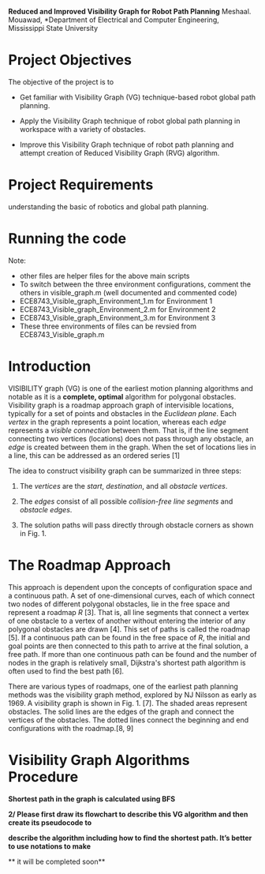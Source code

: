 **Reduced and Improved Visibility Graph for Robot Path Planning**
Meshaal. Mouawad, *Department of Electrical and Computer Engineering, Mississippi State University

# Project Objectives

The objective of the project is to

-   Get familiar with Visibility Graph (VG) technique-based robot global path
    planning.

-   Apply the Visibility Graph technique of robot global path planning in
    workspace with a variety of obstacles.

-   Improve this Visibility Graph technique of robot path planning and attempt
    creation of Reduced Visibility Graph (RVG) algorithm.

# Project Requirements
understanding the basic of robotics and  global path planning.

# Running the code
Note:
- other files are helper files for the above main scripts
- To switch between the three environment configurations, comment the others in visible_graph.m (well documented and commented code)
- ECE8743_Visible_graph_Environment_1.m for Environment 1
- ECE8743_Visible_graph_Environment_2.m for Environment 2
- ECE8743_Visible_graph_Environment_3.m for Environment 3
- These three environments of files can be revsied from ECE8743_Visible_graph.m


# Introduction

VISIBILITY graph (VG) is one of the earliest motion planning algorithms and
notable as it is a **complete, optimal** algorithm for polygonal obstacles.
Visibility graph is a roadmap approach graph of intervisible locations,
typically for a set of points and obstacles in the *Euclidean plane*. Each
*vertex* in the graph represents a point location, whereas each *edge*
represents a *visible connection* between them. That is, if the line segment
connecting two vertices (locations) does not pass through any obstacle, an
*edge* is created between them in the graph. When the set of locations lies in a
line, this can be addressed as an ordered series [1]

The idea to construct visibility graph can be summarized in three steps:

1.  The *vertices* are the *start*, *destination*, and all *obstacle vertices*.

2.  The *edges* consist of all possible *collision-free line segments* and
    *obstacle edges*.

3.  The solution paths will pass directly through obstacle corners as shown in
    Fig. 1.
# The Roadmap Approach

This approach is dependent upon the concepts of configuration space and a
continuous path. A set of one-dimensional curves, each of which connect two
nodes of different polygonal obstacles, lie in the free space and represent a
roadmap *R* [3]. That is, all line segments that connect a vertex of one
obstacle to a vertex of another without entering the interior of any polygonal
obstacles are drawn [4]. This set of paths is called the roadmap [5]. If a
continuous path can be found in the free space of *R*, the initial and goal
points are then connected to this path to arrive at the final solution, a free
path. If more than one continuous path can be found and the number of nodes in
the graph is relatively small, Dijkstra's shortest path algorithm is often used
to find the best path [6].

There are various types of roadmaps, one of the earliest path planning methods
was the visibility graph method, explored by NJ Nilsson as early as 1969. A
visibility graph is shown in Fig. 1. [7]. The shaded areas represent obstacles.
The solid lines are the edges of the graph and connect the vertices of the
obstacles. The dotted lines connect the beginning and end configurations with
the roadmap.[8, 9]

# Visibility Graph Algorithms Procedure

**Shortest path in the graph is calculated using BFS**

**2/ Please first draw its flowchart to describe this VG algorithm and then
create its pseudocode to**

**describe the algorithm including how to find the shortest path. It’s better to
use notations to make**

** it will be completed soon**
